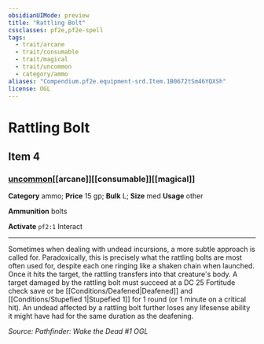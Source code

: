 ```yaml
---
obsidianUIMode: preview
title: "Rattling Bolt"
cssclasses: pf2e,pf2e-spell
tags:
  - trait/arcane
  - trait/consumable
  - trait/magical
  - trait/uncommon
  - category/ammo
aliases: "Compendium.pf2e.equipment-srd.Item.1B0672tSm46YQXSh"
license: OGL
---
```

# Rattling Bolt
## Item 4
### [uncommon](uncommon "Uncommon Rarity Trait")[[arcane]][[consumable]][[magical]]

**Category** ammo; 
**Price** 15 gp; 
**Bulk** L; **Size** med
**Usage** other

**Ammunition** bolts

**Activate** `pf2:1` Interact

* * *

Sometimes when dealing with undead incursions, a more subtle approach is called for. Paradoxically, this is precisely what the rattling bolts are most often used for, despite each one ringing like a shaken chain when launched. Once it hits the target, the rattling transfers into that creature's body. A target damaged by the rattling bolt must succeed at a DC 25 Fortitude check save or be [[Conditions/Deafened|Deafened]] and [[Conditions/Stupefied 1|Stupefied 1]] for 1 round (or 1 minute on a critical hit). An undead affected by a rattling bolt further loses any lifesense ability it might have had for the same duration as the deafening.

*Source: Pathfinder: Wake the Dead #1*
*OGL*
